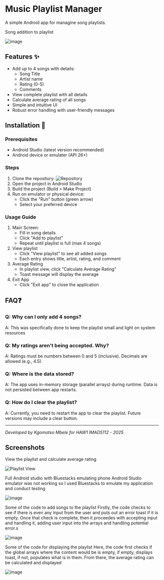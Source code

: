 # Music Playlist Manager 
A simple Android app for managine song playlists. 

Song addition to playlist

![image](https://github.com/user-attachments/assets/fd6c98a6-017e-422a-a645-72406f5fb5f2)


## Features ✨
- Add up to 4 songs with details:
  - Song Title
  - Artist name
  - Rating (0-5)
  - Comments
- View complete playlist with all details
- Calculate average rating of all songs
- Simple and intuitive UI
- Robust error handling with user-friendly messages


## Installation 📲
### Prerequisites
- Android Studio (latest version recommended)
- Android device or emulater (API 26+)

### Steps
1. Clone the repository: ![Repository](https://github.com/ST10467825/Practicum2025)
2. Open the project in Android Studio
3. Build the project (Build > Make Project)
4. Run on emulator or physical device:
     - Click the "Run" button (green arrow)
     - Select your preferred device


### Usage Guide
1. Main Screen:
   - Fill in song details
   - Click "Add to playlist"
   - Repeat until playlist is full (max 4 songs)
2. View playlist
   - Click "View playlist" to see all added songs
   - Each entry shows title, artist, rating, and comment
3. Average Rating
   - In playlist view, click "Calculate Average Rating"
   - Toast message will display the average
4. Exit App
   - Click "Exit app" to close the application
  
## FAQ❓
### Q: Why can I only add 4 songs?
A: This was specifically done to keep the playlist small and light on system resources

### Q: My ratings aren't being accepted. Why?
A: Ratings must be numbers between 0 and 5 (inclusive). Decimals are allowed (e.g., 4.5).

### Q: Where is the data stored?
A: The app uses in-memory storage (parallel arrays) during runtime. Data is not persisted between app restarts.

### Q: How do I clear the playlist? 
A: Currently, you need to restart the app to clear the playlist. Future versions may include a clear button.

------------------------------------------------------------------------------------------------------------

*Developed by Kgomotso Mbele for HAW1 IMAD5112 - 2025*


## Screenshots






View the playlist and calculate average rating

![Playlist View](https://github.com/user-attachments/assets/07850d39-dd50-43b1-a50f-9dc96b473c85)


Full Android studio with Bluestacks emulating phone
Android Studio emulator was not working so I used Bluestacks to emulate my application and conduct testing

![image](https://github.com/user-attachments/assets/62885bb6-ef60-42e3-bc2d-ddb45f9b3641)


Some of the code to add songs to the playlist
Firstly, the code checks to see if there is even any input from the user and puts out an error toast if it is empty.
Once that check is complete, then it proceedes with accepting input and handling it, adding user input into the arrays and handling potential error.s

![image](https://github.com/user-attachments/assets/eb759f0b-2572-4930-a0d6-bcd748995617)


Some of the code for displaying the playlist
Here, the code first checks if the global arrays where the content would be is empty, if empty, displays toast, if not, populates what is in them.
From there, the average rating can be calculated and displayed

![image](https://github.com/user-attachments/assets/115425e5-8b48-4f4b-9083-fa58dfd08080)

